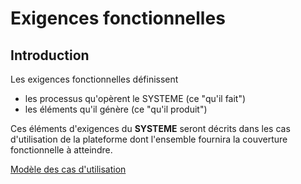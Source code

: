

# Exigences fonctionnelles

## Introduction
Les exigences fonctionnelles définissent
  - les processus qu'opèrent le SYSTEME (ce "qu'il fait")
  - les éléments qu'il génère (ce "qu'il produit")

Ces éléments d'exigences du **SYSTEME** seront décrits dans les cas d'utilisation de la plateforme dont l'ensemble fournira la couverture fonctionnelle à atteindre.

[Modèle des cas d'utilisation](./0200.UseCaseModel.md)
